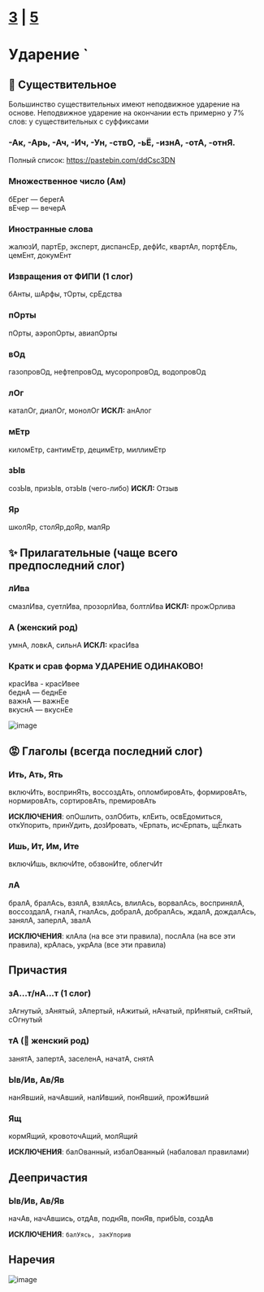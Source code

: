 # [3](https://github.com/sch1432/sch1432/blob/main/rus/ege/3.md) | [5](https://github.com/sch1432/sch1432/blob/main/rus/ege/5.md)

# Ударение `
## 🐶 Существительное
Большинство существительных имеют неподвижное ударение на основе. Неподвижное ударение на окончании есть примерно у 7% слов: у существительных с суффиксами
### -Ак, -Арь, -Ач, -Ич, -Ун, -ствО, -ьЁ, -изнА, -отА, -отнЯ. 

Полный список: https://pastebin.com/ddCsc3DN

### Множественное число (Ам)
бЕрег — берегА
<br>
вЕчер — вечерА
### Иностранные слова
жалюзИ, партЕр, эксперт, диспансЕр, дефИс, квартАл, портфЕль, цемЕнт, докумЕнт
### Извращения от ФИПИ (1 слог)
бАнты, шАрфы, тОрты, срЕдства
### пОрты 
пОрты, аэропОрты, авиапОрты
### вОд 
газопровОд, нефтепровОд, мусоропровОд, водопровОд
### лОг 
каталОг, диалОг, монолОг **ИСКЛ:** анАлог
### мЕтр
киломЕтр, сантимЕтр, децимЕтр, миллимЕтр
### зЫв
созЫв, призЫв, отзЫв (чего-либо) **ИСКЛ:** Отзыв
### Яр
школЯр, столЯр,доЯр, малЯр

## ✨ Прилагательные (чаще всего предпоследний слог)
### лИва
смазлИва, суетлИва, прозорлИва, болтлИва **ИСКЛ:** прожОрлива
### А (женский род)
умнА, ловкА, сильнА **ИСКЛ:** красИва 
### Кратк и срав форма УДАРЕНИЕ ОДИНАКОВО!
красИва - красИвее
<br>
беднА — беднЕе
<br>
важнА — важнЕе
<br>
вкуснА — вкуснЕе

![image](https://user-images.githubusercontent.com/70198995/163811610-09355249-6ffb-4447-8f46-47450074cc7b.png)

## 😡 Глаголы (всегда последний слог)
### Ить, Ать, Ять
включИть, воспринЯть, воссоздАть, опломбировАть, формировАть, нормировАть, сортировАть, премировАть

**ИСКЛЮЧЕНИЯ**: опОшлить, озлОбить, клЕить, освЕдомиться, откУпорить, принУдить, дозИровать, чЕрпать, исчЕрпать, щЁлкать

### Ишь, Ит, Им, Ите
включИшь, включИте, обзвонИте, облегчИт
### лА
бралА, бралАсь, взялА, взялАсь, влилАсь, ворвалАсь, воспринялА, воссоздалА, гналА, гналАсь, добралА, добралАсь, ждалА, дождалАсь, занялА, заперлА, звалА

**ИСКЛЮЧЕНИЯ**: клАла (на все эти правила), послАла (на все эти правила), крАлась, укрАла (все эти правила)

## Причастия
### зА...т/нА...т (1 слог)
зАгнутый, зАнятый, зАпертый, нАжитый, нАчатый, прИнятый, снЯтый, сОгнутый
### тА (👧 женский род)
занятА, запертА, заселенА, начатА, снятА
### Ыв/Ив, Ав/Яв
нанЯвший, начАвший, налИвший, понЯвший, прожИвший
### Ящ
кормЯщий, кровоточАщий, молЯщий

**ИСКЛЮЧЕНИЯ**: балОванный, избалОванный (набаловал правилами)

## Деепричастия
### Ыв/Ив, Ав/Яв
начАв, начАвшись, отдАв, поднЯв, понЯв, прибЫв, создАв

**ИСКЛЮЧЕНИЯ**: `балУясь, закУпорив`

## Наречия
![image](https://user-images.githubusercontent.com/70198995/163816572-cb41e66d-d790-4bab-9790-ade7643d8acb.png)

